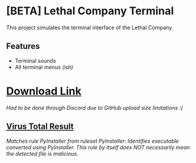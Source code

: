 # [BETA] Lethal Company Terminal

This project simulates the terminal interface of the Lethal Company. 

## Features

- Terminal sounds
- All terminal menus *(ish)*

# [Download Link](https://cdn.discordapp.com/attachments/1196587062476947507/1206259526223798382/LethalCompanyTerminal.exe?ex=65db5bba&is=65c8e6ba&hm=ddc287736932de7b1a09bc0973bbce452906b614a3bdf300a958cb51b8f0724a&)
*Had to be done through Discord due to GitHub upload size limitations :(*
## [Virus Total Result](https://www.virustotal.com/gui/file/36f4f6606337af31a4d61d4046810c43125dc8971356b58d9c79fc1f38f11b7d)
*Matches rule PyInstaller from ruleset PyInstaller: Identifies executable converted using PyInstaller. This rule by itself does NOT necessarily mean the detected file is malicious.*
